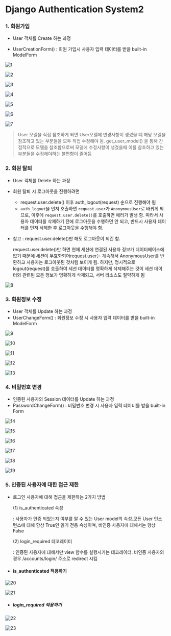 # Django Authentication System2

### 1. 회원가입

- User 객체를 Create 하는 과정

- UserCreationForm() : 회원 가입시 사용자 입력 데이터를 받을 built-in ModelForm

![1](https://github.com/JeongJonggil/TIL/assets/139416006/616123ee-c20d-4b0a-87c7-e21b0a1a49cc)

![2](https://github.com/JeongJonggil/TIL/assets/139416006/d92f7913-f21b-4769-8f44-dcff8d4fb7ce)

![3](https://github.com/JeongJonggil/TIL/assets/139416006/091ef6f0-9603-4421-a2f2-d7378ee545ed)

![4](https://github.com/JeongJonggil/TIL/assets/139416006/8a0a406b-abb8-4862-8afe-5162f1ab797f)

![5](https://github.com/JeongJonggil/TIL/assets/139416006/86f3682e-b280-4626-881b-5b9734dcb0d2)

![6](https://github.com/JeongJonggil/TIL/assets/139416006/caca4f55-6757-49e0-83c3-5559a4dbb9cd)

![7](https://github.com/JeongJonggil/TIL/assets/139416006/c4f1b1cf-7222-47dd-a1ab-af9c979411f6)


> User 모델을 직접 참조하게 되면 User모델에 변경사항이 생겼을 떄 해당 모델을 참조하고 있는 부분들을 모두 직접 수정해야 됨. get_user_model() 을 통해 간접적으로 모델을 참조함으로써 모델에 수정사항이 생겼을때 이를 참조하고 있는 부분들을 수정해야하는 불편함이 줄어듬



### 2. 회원 탈퇴

- User 객체를 Delete 하는 과정

- 회원 탈퇴 시 로그아웃을 진행하려면
  - request.user.delete() 이후 auth_logout(request) 순으로 진행해야 됨
  - `auth_logout`을 먼저 호출하면 `request.user`가 `AnonymousUser`로 바뀌게 되므로, 이후에 `request.user.delete()`를 호출하면 에러가 발생 함. 따라서 사용자 데이터를 삭제하기 전에 로그아웃을 수행하면 안 되고, 반드시 사용자 데이터를 먼저 삭제한 후 로그아웃을 수행해야 함.
  
- 참고 : request.user.delete()만 해도 로그아웃이 되긴 함.
  
   request.user.delete()만 하면 현재 세션에 연결된 사용자 정보가 데이터베이스에 없기 때문에 세션이 무효화되어request.user는 계속해서 AnonymousUser를 반환하고 사용자는 로그아웃된 것처럼 보이게 됨. 하지만, 명시적으로 logout(request)를 호출하여 세션 데이터를 명확하게 삭제해주는 것이 세션 데이터와 관련된 모든 정보가 명확하게 삭제되고, 서버 리소스도 절약하게 됨


![8](https://github.com/JeongJonggil/TIL/assets/139416006/ffd8c6af-8416-47c8-90cc-0ff018b7acd0)

### 3. 회원정보 수정

- User 객체를 Update 하는 과정
- UserChangeForm() : 회원정보 수정 시 사용자 입력 데이터를 받을 built-in ModelForm

![9](https://github.com/JeongJonggil/TIL/assets/139416006/94b72cb1-ff0d-4cac-b42e-d3bd6e7167da)

![10](https://github.com/JeongJonggil/TIL/assets/139416006/c484adf0-017f-44f0-a4c8-3e18a1db3658)

![11](https://github.com/JeongJonggil/TIL/assets/139416006/d7eef44d-6df3-4753-9e7c-8199b52a3067)

![12](https://github.com/JeongJonggil/TIL/assets/139416006/dd08f7e2-abf7-4368-8565-908d21689841)

![13](https://github.com/JeongJonggil/TIL/assets/139416006/dd2f8e87-9aa5-4491-840a-6b4c9bd8cd08)



### 4. 비밀번호 변경

- 인증된 사용자의 Session 데이터를 Update 하는 과정
- PasswordChangeForm() : 비밀번호 변경 시 사용자 입력 데이터를 받을 built-in Form

![14](https://github.com/JeongJonggil/TIL/assets/139416006/9f153ee3-4530-4f44-99a4-4b4ea538f6df)

![15](https://github.com/JeongJonggil/TIL/assets/139416006/b6afad95-c3c4-4efa-a555-1594632ef2db)

![16](https://github.com/JeongJonggil/TIL/assets/139416006/c2833cc5-27d1-4f75-9174-f259cfd91216)

![17](https://github.com/JeongJonggil/TIL/assets/139416006/f73ccd2b-9e73-4d1b-bf26-fac15f06efaa)

![18](https://github.com/JeongJonggil/TIL/assets/139416006/acbe1739-d055-4822-9579-f2101313f5bb)

![19](https://github.com/JeongJonggil/TIL/assets/139416006/14918c03-22f6-449d-ae59-95935d7aafff)


### 5. 인증된 사용자에 대한 접근 제한

- 로그인 사용자에 대해 접근을 제한하는 2가지 방법

  (1) is_authenticated 속성 

  : 사용자가 인증 되었는지 여부를 알 수 있는 User model의 속성.모든 User 인스턴스에 대해 항상 True인 읽기 전용 속성이며, 비인증 사용자에 대해서는 항상 False

  (2) login_required 데코레이터

  : 인증된 사용자에 대해서만 view 함수를 실행시키는 데코레이터. 비인증 사용자의 경우 /accounts/login/ 주소로 redirect 시킴

- #### is_authenticated 적용하기

![20](https://github.com/JeongJonggil/TIL/assets/139416006/ea786213-467b-42e2-b842-156d265b796b)

![21](https://github.com/JeongJonggil/TIL/assets/139416006/79bc1809-2bc5-45d3-b2fd-3ff1ff0e240f)

- ##### login_required 적용하기

![22](https://github.com/JeongJonggil/TIL/assets/139416006/601692fd-cb8e-4eed-a855-de894085be28)

![23](https://github.com/JeongJonggil/TIL/assets/139416006/7d74edc0-e8d4-4d11-a2bc-e137d1bed67f)

